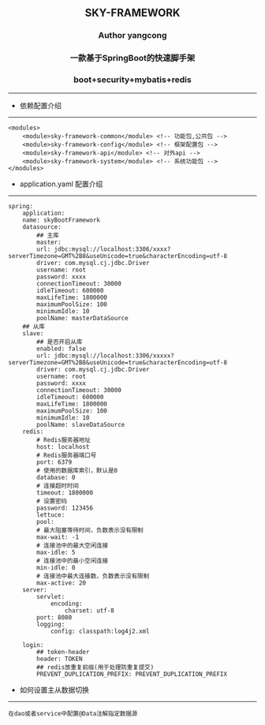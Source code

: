 ## <center> SKY-FRAMEWORK

### <center> Author yangcong
### <center> 一款基于SpringBoot的快速脚手架

### <center> boot+security+mybatis+redis

---- 

- 依赖配置介绍<p>
--- 
    <modules>
        <module>sky-framework-common</module> <!-- 功能包,公共包 -->
        <module>sky-framework-config</module> <!-- 框架配置包 -->
        <module>sky-framework-api</module> <!-- 对外api -->
        <module>sky-framework-system</module> <!-- 系统功能包 -->
    </modules>

- application.yaml 配置介绍<p>
---
    spring:
        application:
        name: skyBootFramework
        datasource:
            ## 主库
            master:
            url: jdbc:mysql://localhost:3306/xxxx?serverTimezone=GMT%2B8&useUnicode=true&characterEncoding=utf-8
            driver: com.mysql.cj.jdbc.Driver
            username: root
            password: xxxx
            connectionTimeout: 30000
            idleTimeout: 600000
            maxLifeTime: 1800000
            maximumPoolSize: 100
            minimumIdle: 10
            poolName: masterDataSource
        ## 从库
        slave:
            ## 是否开启从库
            enabled: false
            url: jdbc:mysql://localhost:3306/xxxxx?serverTimezone=GMT%2B8&useUnicode=true&characterEncoding=utf-8
            driver: com.mysql.cj.jdbc.Driver
            username: root
            password: xxxx
            connectionTimeout: 30000
            idleTimeout: 600000
            maxLifeTime: 1800000
            maximumPoolSize: 100
            minimumIdle: 10
            poolName: slaveDataSource
        redis:
            # Redis服务器地址
            host: localhost
            # Redis服务器端口号
            port: 6379
            # 使用的数据库索引，默认是0
            database: 0
            # 连接超时时间
            timeout: 1800000
            # 设置密码
            password: 123456
            lettuce:
            pool:
            # 最大阻塞等待时间，负数表示没有限制
            max-wait: -1
            # 连接池中的最大空闲连接
            max-idle: 5
            # 连接池中的最小空闲连接
            min-idle: 0
            # 连接池中最大连接数，负数表示没有限制
            max-active: 20
        server:
            servlet:
                encoding:
                    charset: utf-8
            port: 8080
            logging:
                config: classpath:log4j2.xml
        
        login:
            ## token-header
            header: TOKEN
            ## redis放重复前缀(用于处理防重复提交)
            PREVENT_DUPLICATION_PREFIX: PREVENT_DUPLICATION_PREFIX

- 如何设置主从数据切换<p>
---
    在dao或者service中配置@Data注解指定数据源












